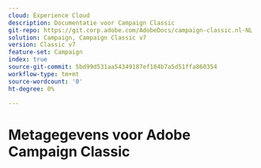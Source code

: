 ```yaml
---
cloud: Experience Cloud
description: Documentatie voor Campaign Classic
git-repo: https://git.corp.adobe.com/AdobeDocs/campaign-classic.nl-NL
solution: Campaign, Campaign Classic v7
version: Classic v7
feature-set: Campaign
index: true
source-git-commit: 5bd99d531aa54349187ef104b7a5d51ffa860354
workflow-type: tm+mt
source-wordcount: '0'
ht-degree: 0%

---
```



# Metagegevens voor Adobe Campaign Classic
